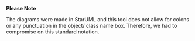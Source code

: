 **Please Note**

The diagrams were made in StarUML and this tool does not allow for colons or any punctuation in the object/ class name box. Therefore, we had to compromise on this standard notation.
